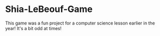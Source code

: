 # Shia-LeBeouf-Game
This game was a fun project for a computer science lesson earlier in the year! It's a bit odd at times! 
